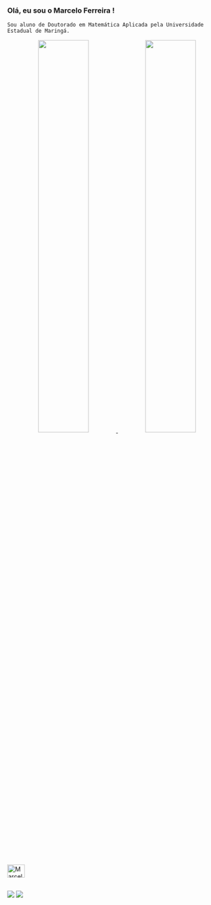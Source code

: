 ### Olá, eu sou o Marcelo Ferreira !
    Sou aluno de Doutorado em Matemática Aplicada pela Universidade Estadual de Maringá.
    
<div align="center">
  <a href="https://github.com/marcelo-raf">
  <img  width="48%" src="https://github-readme-stats.vercel.app/api?username=marcelo-raf&show_icons=true&theme=dark&include_all_commits=true&count_private=true"/>
  <img  width="48%" src="https://github-readme-stats.vercel.app/api/top-langs/?username=marcelo-raf&layout=compact&langs_count=7&theme=dark"/>
</div>
<div style="display: inline_block"><br>
  <img align="Center" alt="Marcelo-jl" height="30" width="40" src="https://cdn.jsdelivr.net/gh/devicons/devicon/icons/julia/julia-original.svg">
</div>

##

<div>
<a href="https://instagram.com/marcelokenny" target="_blank"><img src="https://img.shields.io/badge/-Instagram-%23E4405F?style=for-the-badge&logo=instagram&logoColor=white" target="_blank"></a>
<a href = "mailto:marceloraferreira@gmail.com"><img src="https://img.shields.io/badge/Gmail-D14836?style=for-the-badge&logo=gmail&logoColor=white" target="_blank"></a>
</div>
